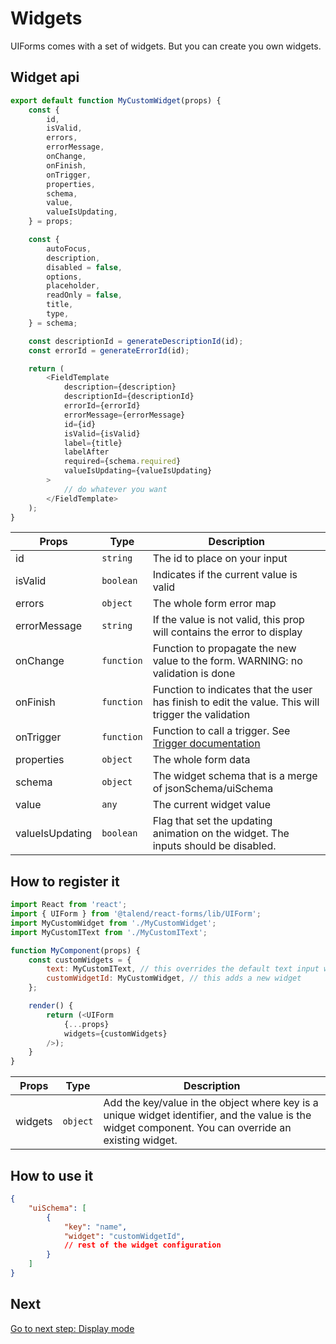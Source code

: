 # Widgets

UIForms comes with a set of widgets. But you can create you own widgets.

## Widget api

```javascript
export default function MyCustomWidget(props) {
	const {
		id,
		isValid,
		errors,
		errorMessage,
		onChange,
		onFinish,
		onTrigger,
		properties,
		schema,
		value,
		valueIsUpdating,
	} = props;

	const {
		autoFocus,
		description,
		disabled = false,
		options,
		placeholder,
		readOnly = false,
		title,
		type,
	} = schema;

	const descriptionId = generateDescriptionId(id);
	const errorId = generateErrorId(id);

	return (
		<FieldTemplate
			description={description}
			descriptionId={descriptionId}
			errorId={errorId}
			errorMessage={errorMessage}
			id={id}
			isValid={isValid}
			label={title}
			labelAfter
			required={schema.required}
			valueIsUpdating={valueIsUpdating}
		>
			// do whatever you want
		</FieldTemplate>
	);
}
```

| Props | Type | Description |
|---|---|---|
| id | `string` | The id to place on your input |
| isValid | `boolean` | Indicates if the current value is valid |
| errors | `object` | The whole form error map |
| errorMessage | `string` | If the value is not valid, this prop will contains the error to display |
| onChange | `function` | Function to propagate the new value to the form. WARNING: no validation is done |
| onFinish | `function` | Function to indicates that the user has finish to edit the value. This will trigger the validation |
| onTrigger | `function` | Function to call a trigger. See [Trigger documentation](./triggers.md) |
| properties | `object` | The whole form data |
| schema | `object` | The widget schema that is a merge of jsonSchema/uiSchema |
| value | `any` | The current widget value |
| valueIsUpdating | `boolean` | Flag that set the updating animation on the widget. The inputs should be disabled. |

## How to register it

```javascript
import React from 'react';
import { UIForm } from '@talend/react-forms/lib/UIForm';
import MyCustomWidget from './MyCustomWidget';
import MyCustomIText from './MyCustomIText';

function MyComponent(props) {
    const customWidgets = {
		text: MyCustomIText, // this overrides the default text input widget
		customWidgetId: MyCustomWidget, // this adds a new widget
	};

	render() {
		return (<UIForm
			{...props}
			widgets={customWidgets}
		/>);
	}
}
```

| Props | Type | Description |
|---|---|---|
| widgets | `object` | Add the key/value in the object where key is a unique widget identifier, and the value is the widget component. You can override an existing widget. |

## How to use it

```json
{
    "uiSchema": [
        {
            "key": "name",
            "widget": "customWidgetId",
            // rest of the widget configuration
        }
    ]
}
```

## Next

[Go to next step: Display mode](./display-mode.md)
